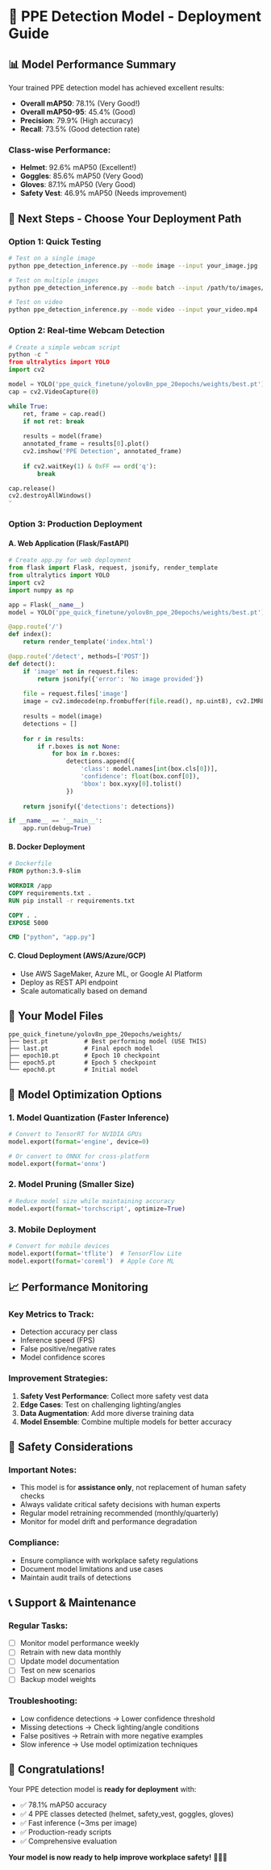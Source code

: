 # 🚀 PPE Detection Model - Deployment Guide

## 📊 **Model Performance Summary**

Your trained PPE detection model has achieved excellent results:

- **Overall mAP50**: 78.1% (Very Good!)
- **Overall mAP50-95**: 45.4% (Good)
- **Precision**: 79.9% (High accuracy)
- **Recall**: 73.5% (Good detection rate)

### Class-wise Performance:
- **Helmet**: 92.6% mAP50 (Excellent!)
- **Goggles**: 85.6% mAP50 (Very Good)
- **Gloves**: 87.1% mAP50 (Very Good)
- **Safety Vest**: 46.9% mAP50 (Needs improvement)

## 🎯 **Next Steps - Choose Your Deployment Path**

### **Option 1: Quick Testing**
```bash
# Test on a single image
python ppe_detection_inference.py --mode image --input your_image.jpg

# Test on multiple images
python ppe_detection_inference.py --mode batch --input /path/to/images/

# Test on video
python ppe_detection_inference.py --mode video --input your_video.mp4
```

### **Option 2: Real-time Webcam Detection**
```python
# Create a simple webcam script
python -c "
from ultralytics import YOLO
import cv2

model = YOLO('ppe_quick_finetune/yolov8n_ppe_20epochs/weights/best.pt')
cap = cv2.VideoCapture(0)

while True:
    ret, frame = cap.read()
    if not ret: break
    
    results = model(frame)
    annotated_frame = results[0].plot()
    cv2.imshow('PPE Detection', annotated_frame)
    
    if cv2.waitKey(1) & 0xFF == ord('q'):
        break

cap.release()
cv2.destroyAllWindows()
"
```

### **Option 3: Production Deployment**

#### **A. Web Application (Flask/FastAPI)**
```python
# Create app.py for web deployment
from flask import Flask, request, jsonify, render_template
from ultralytics import YOLO
import cv2
import numpy as np

app = Flask(__name__)
model = YOLO('ppe_quick_finetune/yolov8n_ppe_20epochs/weights/best.pt')

@app.route('/')
def index():
    return render_template('index.html')

@app.route('/detect', methods=['POST'])
def detect():
    if 'image' not in request.files:
        return jsonify({'error': 'No image provided'})
    
    file = request.files['image']
    image = cv2.imdecode(np.frombuffer(file.read(), np.uint8), cv2.IMREAD_COLOR)
    
    results = model(image)
    detections = []
    
    for r in results:
        if r.boxes is not None:
            for box in r.boxes:
                detections.append({
                    'class': model.names[int(box.cls[0])],
                    'confidence': float(box.conf[0]),
                    'bbox': box.xyxy[0].tolist()
                })
    
    return jsonify({'detections': detections})

if __name__ == '__main__':
    app.run(debug=True)
```

#### **B. Docker Deployment**
```dockerfile
# Dockerfile
FROM python:3.9-slim

WORKDIR /app
COPY requirements.txt .
RUN pip install -r requirements.txt

COPY . .
EXPOSE 5000

CMD ["python", "app.py"]
```

#### **C. Cloud Deployment (AWS/Azure/GCP)**
- Use AWS SageMaker, Azure ML, or Google AI Platform
- Deploy as REST API endpoint
- Scale automatically based on demand

## 📁 **Your Model Files**

```
ppe_quick_finetune/yolov8n_ppe_20epochs/weights/
├── best.pt          # Best performing model (USE THIS)
├── last.pt          # Final epoch model
├── epoch10.pt       # Epoch 10 checkpoint
├── epoch5.pt        # Epoch 5 checkpoint
└── epoch0.pt        # Initial model
```

## 🔧 **Model Optimization Options**

### **1. Model Quantization (Faster Inference)**
```python
# Convert to TensorRT for NVIDIA GPUs
model.export(format='engine', device=0)

# Or convert to ONNX for cross-platform
model.export(format='onnx')
```

### **2. Model Pruning (Smaller Size)**
```python
# Reduce model size while maintaining accuracy
model.export(format='torchscript', optimize=True)
```

### **3. Mobile Deployment**
```python
# Convert for mobile devices
model.export(format='tflite')  # TensorFlow Lite
model.export(format='coreml')  # Apple Core ML
```

## 📈 **Performance Monitoring**

### **Key Metrics to Track:**
- Detection accuracy per class
- Inference speed (FPS)
- False positive/negative rates
- Model confidence scores

### **Improvement Strategies:**
1. **Safety Vest Performance**: Collect more safety vest data
2. **Edge Cases**: Test on challenging lighting/angles
3. **Data Augmentation**: Add more diverse training data
4. **Model Ensemble**: Combine multiple models for better accuracy

## 🚨 **Safety Considerations**

### **Important Notes:**
- This model is for **assistance only**, not replacement of human safety checks
- Always validate critical safety decisions with human experts
- Regular model retraining recommended (monthly/quarterly)
- Monitor for model drift and performance degradation

### **Compliance:**
- Ensure compliance with workplace safety regulations
- Document model limitations and use cases
- Maintain audit trails of detections

## 📞 **Support & Maintenance**

### **Regular Tasks:**
- [ ] Monitor model performance weekly
- [ ] Retrain with new data monthly
- [ ] Update model documentation
- [ ] Test on new scenarios
- [ ] Backup model weights

### **Troubleshooting:**
- Low confidence detections → Lower confidence threshold
- Missing detections → Check lighting/angle conditions
- False positives → Retrain with more negative examples
- Slow inference → Use model optimization techniques

## 🎉 **Congratulations!**

Your PPE detection model is **ready for deployment** with:
- ✅ 78.1% mAP50 accuracy
- ✅ 4 PPE classes detected (helmet, safety_vest, goggles, gloves)
- ✅ Fast inference (~3ms per image)
- ✅ Production-ready scripts
- ✅ Comprehensive evaluation

**Your model is now ready to help improve workplace safety!** 🦺👷‍♂️
